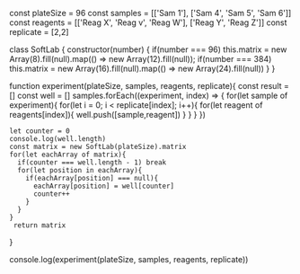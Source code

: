  const plateSize =  96
  const samples = [['Sam 1'], ['Sam 4', 'Sam 5', 'Sam 6']]
  const reagents = [['Reag X', 'Reag v', 'Reag W'], ['Reag Y', 'Reag Z']]
  const replicate = [2,2]

class SoftLab {
  constructor(number) {
    if(number === 96)
      this.matrix = new Array(8).fill(null).map(() => new Array(12).fill(null));
    if(number === 384)
      this.matrix = new Array(16).fill(null).map(() => new Array(24).fill(null))
  }
}

function experiment(plateSize, samples, reagents, replicate){
    const result = []
    const well = []
    samples.forEach((experiment, index) => {
      for(let sample of experiment){
       for(let i = 0; i < replicate[index]; i++){
        for(let reagent of reagents[index]){
           well.push([sample,reagent])
        }
      }
     }
    })
  
    let counter = 0
    console.log(well.length)
    const matrix = new SoftLab(plateSize).matrix
    for(let eachArray of matrix){
      if(counter === well.length - 1) break
      for(let position in eachArray){
        if(eachArray[position] === null){
          eachArray[position] = well[counter]
          counter++ 
        }
      }
    }
     return matrix
}

console.log(experiment(plateSize, samples, reagents, replicate))